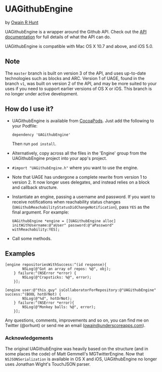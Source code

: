 # UAGithubEngine
by [Owain R Hunt](http://owainrhunt.com)

UAGithubEngine is a wrapper around the Github API. Check out the [API documentation](http://developer.github.com/) for full details of what the API can do. 

UAGithubEngine is compatible with Mac OS X 10.7 and above, and iOS 5.0.

## Note

The `master` branch is built on version 3 of the API, and uses up-to-date technologies such as blocks and ARC. Version 1 of UAGE, found in the branch `v1`, was built on version 2 of the API, and may be more suited to your uses if you need to support earlier versions of OS X or iOS. This branch is no longer under active development.

## How do I use it?

* UAGithubEngine is available from [CocoaPods](http://cocoapods.org). Just add the following to your Podfile:

	`dependency 'UAGithubEngine'`
	
	Then run `pod install`.

* Alternatively, copy across all the files in the 'Engine' group from the UAGithubEngine project into your app's project.

* `#import "UAGithubEngine.h"` where you want to use the engine.

* Note that UAGE has undergone a complete rewrite from version 1 to version 2. It now longer uses delegates, and instead relies on a block and callback structure.

* Instantiate an engine, passing a username and password. If you want to receive notifications when reachability status changes (`UAGithubReachabilityStatusDidChangeNotification`), pass `YES` as the final argument. For example:

	`UAGithubEngine *engine = [[UAGithubEngine alloc] initWithUsername:@"aUser" password:@"aPassword" withReachability:YES];`
	
* Call some methods. 

## Examples
```
[engine repositoriesWithSuccess:^(id response){ 
		NSLog(@"Got an array of repos: %@", obj); 
	} failure:^(NSError *error) { 
		NSLog(@"Crapsticks: %@", error);
	}];  

[engine user:@"this_guy" isCollaboratorForRepository:@"UAGithubEngine" success:^(BOOL hotOrNot) { 
		NSLog(@"%d", hotOrNot); 
	} failure:^(NSError *error){ 
		NSLog(@"Monkey balls: %@", error); 
	}];
```

Any questions, comments, improvements and so on, you can find me on Twitter (@orhunt) or send me an email (owain@underscoreapps.com).

### Acknowledgements
The original UAGithubEngine was heavily based on the structure (and in some places the code) of Matt Gemmell's MGTwitterEngine.
Now that `NSJSONSerialization` is available in OS X and iOS, UAGithubEngine no longer uses Jonathan Wight's TouchJSON parser.
